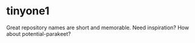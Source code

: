 # tinyone1
Great repository names are short and memorable. Need inspiration? How about potential-parakeet?
